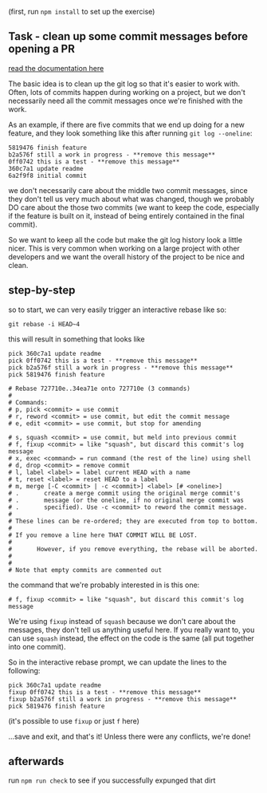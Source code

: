 (first, run `npm install` to set up the exercise) 

## Task - clean up some commit messages before opening a PR

[read the documentation here](https://git-scm.com/docs/git-rebase)

The basic idea is to clean up the git log so that it's easier 
to work with. Often, lots of commits happen during working 
on a project, but we don't necessarily need all the commit 
messages once we're finished with the work.

As an example, if there are five commits that we end up doing 
for a new feature, and they look something like this after
running `git log --oneline`:

```
5819476 finish feature
b2a576f still a work in progress - **remove this message**
0ff0742 this is a test - **remove this message**
360c7a1 update readme
6a2f9f8 initial commit
```

we don't necessarily care about the middle two commit messages,
since they don't tell us very much about what was changed, 
though we probably DO care about the those two commits (we 
want to keep the code, especially if the feature is built on
it, instead of being entirely contained in the final commit).

So we want to keep all the code but make the git log history
look a little nicer. This is very common when working on a large
project with other developers and we want the overall history
of the project to be nice and clean.

## step-by-step

so to start, we can very easily trigger an interactive rebase
like so:

`git rebase -i HEAD~4`

this will result in something that looks like

```
pick 360c7a1 update readme
pick 0ff0742 this is a test - **remove this message**
pick b2a576f still a work in progress - **remove this message**
pick 5819476 finish feature 

# Rebase 727710e..34ea71e onto 727710e (3 commands)
#
# Commands:
# p, pick <commit> = use commit
# r, reword <commit> = use commit, but edit the commit message
# e, edit <commit> = use commit, but stop for amending

# s, squash <commit> = use commit, but meld into previous commit
# f, fixup <commit> = like "squash", but discard this commit's log message
# x, exec <command> = run command (the rest of the line) using shell
# d, drop <commit> = remove commit
# l, label <label> = label current HEAD with a name
# t, reset <label> = reset HEAD to a label
# m, merge [-C <commit> | -c <commit>] <label> [# <oneline>]
# .       create a merge commit using the original merge commit's
# .       message (or the oneline, if no original merge commit was
# .       specified). Use -c <commit> to reword the commit message.
#
# These lines can be re-ordered; they are executed from top to bottom.
#
# If you remove a line here THAT COMMIT WILL BE LOST.
#
#       However, if you remove everything, the rebase will be aborted.
#
#       
# Note that empty commits are commented out
```

the command that we're probably interested in is this one:

```
# f, fixup <commit> = like "squash", but discard this commit's log message
```

We're using `fixup` instead of `squash` because we don't care about the messages, they don't tell us anything useful here. If you
really want to, you can use `squash` instead, the effect on the
code is the same (all put together into one commit).

So in the interactive rebase prompt, we can update the lines
to the following:

```
pick 360c7a1 update readme
fixup 0ff0742 this is a test - **remove this message**
fixup b2a576f still a work in progress - **remove this message**
pick 5819476 finish feature
```
(it's possible to use `fixup` or just `f` here)

...save and exit, and that's it! Unless there were any conflicts, we're done!

## afterwards

run `npm run check` to see if you successfully expunged that dirt

